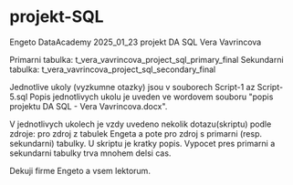 # projekt-SQL

Engeto DataAcademy 2025_01_23
projekt DA SQL 
Vera Vavrincova
 
Primarni tabulka:  t_vera_vavrincova_project_sql_primary_final
Sekundarni tabulka: t_vera_vavrincova_project_sql_secondary_final

Jednotlive ukoly (vyzkumne otazky) jsou v souborech Script-1 az Script-5.sql
Popis jednotlivych ukolu je uveden ve wordovem souboru "popis projektu DA SQL - Vera Vavrincova.docx".

V jednotlivych ukolech je vzdy uvedeno nekolik dotazu(skriptu) podle zdroje: 
pro zdroj z tabulek Engeta a pote pro zdroj s primarni (resp. sekundarni) tabulky. 
U skriptu je kratky popis. Vypocet pres primarni a sekundarni tabulky trva mnohem delsi cas.

Dekuji firme Engeto a vsem lektorum.


